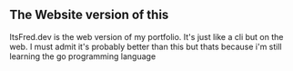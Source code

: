 The Website version of this
---------------------------------------
ItsFred.dev is the web version of my portfolio.
It's just like a cli but on the web. I must admit it's probably better than this
but thats because i'm still learning the go programming language